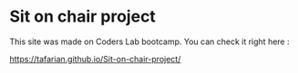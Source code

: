 # Sit on chair project

This site was made on Coders Lab bootcamp. You can check it right here :

https://tafarian.github.io/Sit-on-chair-project/
